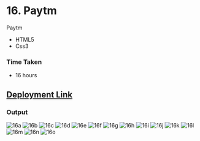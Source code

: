 # 16. Paytm
Paytm

- HTML5
- Css3

### Time Taken
- 16 hours

## [Deployment Link](https://anusha-fatym.netlify.app/)


### Output

![16a](https://user-images.githubusercontent.com/43666166/206526959-fb802941-3dcd-41e4-ab6e-e72176fe37ae.PNG)
![16b](https://user-images.githubusercontent.com/43666166/206526970-fe3bf920-ed30-4fd6-861b-467fa74abf4b.PNG)
![16c](https://user-images.githubusercontent.com/43666166/206526986-fc9c209b-b39f-4ee7-93ef-3a37c2414464.PNG)
![16d](https://user-images.githubusercontent.com/43666166/206527003-0c97e68a-8074-46e4-9385-26e461b39f7d.PNG)
![16e](https://user-images.githubusercontent.com/43666166/206527022-d84eec4d-022d-434b-b10c-8489a5d2b892.PNG)
![16f](https://user-images.githubusercontent.com/43666166/206527033-61c710f4-d0a3-46ef-938d-95d6e3c6630a.PNG)
![16g](https://user-images.githubusercontent.com/43666166/206527043-0f0f4e92-3bc7-40d6-a56b-6c9773479b98.PNG)
![16h](https://user-images.githubusercontent.com/43666166/206527055-6e73301b-dba5-4054-990d-85ae3052f388.PNG)
![16i](https://user-images.githubusercontent.com/43666166/206527058-c6445650-3bb5-46ed-8da2-34148182cfe1.PNG)
![16j](https://user-images.githubusercontent.com/43666166/206527068-4c9ab154-ca46-45fb-91c7-e1d39629035f.PNG)
![16k](https://user-images.githubusercontent.com/43666166/206527306-f541a2bb-ac95-4c6c-a30c-a9dcf832c31a.PNG)
![16l](https://user-images.githubusercontent.com/43666166/206527330-4d285608-28d1-4262-af6f-b3323a5b6d46.PNG)
![16m](https://user-images.githubusercontent.com/43666166/206527343-6ec4221d-0dc8-4a60-bc4d-bbaa809ce6f7.PNG)
![16n](https://user-images.githubusercontent.com/43666166/206527374-6dd49bbe-e111-4dba-8831-4b3d9f1f2cd5.PNG)
![16o](https://user-images.githubusercontent.com/43666166/206527400-767262ca-b41d-48e8-82c6-cdc3364fc99b.PNG)
